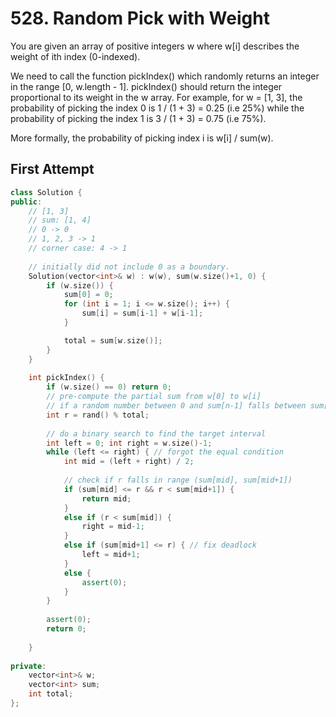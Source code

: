 # 528. Random Pick with Weight


You are given an array of positive integers w where w[i] describes the weight of ith index (0-indexed).

We need to call the function pickIndex() which randomly returns an integer in the range [0, w.length - 1]. pickIndex() should return the integer proportional to its weight in the w array. For example, for w = [1, 3], the probability of picking the index 0 is 1 / (1 + 3) = 0.25 (i.e 25%) while the probability of picking the index 1 is 3 / (1 + 3) = 0.75 (i.e 75%).

More formally, the probability of picking index i is w[i] / sum(w).

## First Attempt

```c++
class Solution {
public:
    // [1, 3]
    // sum: [1, 4]
    // 0 -> 0
    // 1, 2, 3 -> 1
    // corner case: 4 -> 1
    
    // initially did not include 0 as a boundary.
    Solution(vector<int>& w) : w(w), sum(w.size()+1, 0) {
        if (w.size()) {
            sum[0] = 0;
            for (int i = 1; i <= w.size(); i++) {
                sum[i] = sum[i-1] + w[i-1];
            }

            total = sum[w.size()];   
        }
    }
    
    int pickIndex() {
        if (w.size() == 0) return 0;
        // pre-compute the partial sum from w[0] to w[i]
        // if a random number between 0 and sum[n-1] falls between sum[i] and sum[i+1], then pick i 
        int r = rand() % total; 
        
        // do a binary search to find the target interval
        int left = 0; int right = w.size()-1;
        while (left <= right) { // forgot the equal condition
            int mid = (left + right) / 2;
            
            // check if r falls in range (sum[mid], sum[mid+1])
            if (sum[mid] <= r && r < sum[mid+1]) {
                return mid;
            }
            else if (r < sum[mid]) {
                right = mid-1;
            }
            else if (sum[mid+1] <= r) { // fix deadlock
                left = mid+1;
            }
            else {
                assert(0);
            }
        }
        
        assert(0);
        return 0;
        
    }
    
private:
    vector<int>& w;
    vector<int> sum;
    int total;
};
```